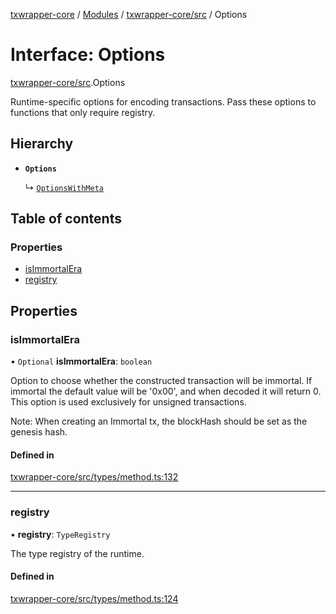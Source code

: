 [txwrapper-core](../README.md) / [Modules](../modules.md) / [txwrapper-core/src](../modules/txwrapper_core_src.md) / Options

# Interface: Options

[txwrapper-core/src](../modules/txwrapper_core_src.md).Options

Runtime-specific options for encoding transactions. Pass these options to
functions that only require registry.

## Hierarchy

- **`Options`**

  ↳ [`OptionsWithMeta`](txwrapper_core_src.OptionsWithMeta.md)

## Table of contents

### Properties

- [isImmortalEra](txwrapper_core_src.Options.md#isimmortalera)
- [registry](txwrapper_core_src.Options.md#registry)

## Properties

### isImmortalEra

• `Optional` **isImmortalEra**: `boolean`

Option to choose whether the constructed transaction will be immortal. If
immortal the default value will be '0x00', and when decoded it will return 0.
This option is used exclusively for unsigned transactions.

Note: When creating an Immortal tx, the blockHash should be set as the genesis hash.

#### Defined in

[txwrapper-core/src/types/method.ts:132](https://github.com/paritytech/txwrapper-core/blob/54903b8/packages/txwrapper-core/src/types/method.ts#L132)

___

### registry

• **registry**: `TypeRegistry`

The type registry of the runtime.

#### Defined in

[txwrapper-core/src/types/method.ts:124](https://github.com/paritytech/txwrapper-core/blob/54903b8/packages/txwrapper-core/src/types/method.ts#L124)
